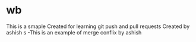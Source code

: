 # wb

This is a smaple Created for learning git push and pull requests
Created by ashish s
-This is an example of merge conflix by ashish

